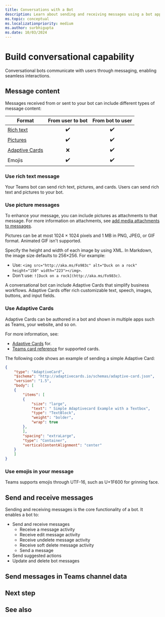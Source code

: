 ```yaml
---
title: Conversations with a Bot
description: Learn about sending and receiving messages using a bot app
ms.topic: conceptual
ms.localizationpriority: medium
ms.author: surbhigupta
ms.date: 10/03/2024
---
```


# Build conversational capability

Conversational bots communicate with users through messaging, enabling seamless interactions.

## Message content

Messages received from or sent to your bot can include different types of message content:

| Format | From user to bot | From bot to user |
| --- |:---:|:---:|
| [Rich text](#use-rich-text-message) | ✔️ | ✔️ |
| [Pictures](#use-picture-messages) | ✔️ | ✔️ |
| [Adaptive Cards](#use-adaptive-cards) | ❌ | ✔️ |
| Emojis | ✔️ | ✔️ |

### Use rich text message

Your Teams bot can send rich text, pictures, and cards. Users can send rich text and pictures to your bot.

### Use picture messages

To enhance your message, you can include pictures as attachments to that message. For more information on attachments, see [add media attachments to messages](/azure/bot-service/dotnet/bot-builder-dotnet-add-media-attachments).

Pictures can be at most 1024 × 1024 pixels and 1 MB in PNG, JPEG, or GIF format. Animated GIF isn't supported.

Specify the height and width of each image by using XML. In Markdown, the image size defaults to 256×256. For example:

- Use: `<img src="http://aka.ms/Fo983c" alt="Duck on a rock" height="150" width="223"></img>`.
- Don't use: `![Duck on a rock](http://aka.ms/Fo983c)`.

A conversational bot can include Adaptive Cards that simplify business workflows. Adaptive Cards offer rich customizable text, speech, images, buttons, and input fields.

### Use Adaptive Cards

Adaptive Cards can be authored in a bot and shown in multiple apps such as Teams, your website, and so on.

For more information, see:

- [Adaptive Cards](~/task-modules-and-cards/cards/cards-reference.md#adaptive-card) for.
- [Teams card reference](~/task-modules-and-cards/cards/cards-reference.md) for supported cards.

The following code shows an example of sending a simple Adaptive Card:

```json
{
    "type": "AdaptiveCard",
    "$schema": "http://adaptivecards.io/schemas/adaptive-card.json",
    "version": "1.5",
    "body": [
    {
        "items": [
        {
            "size": "large",
            "text": " Simple Adaptivecard Example with a Textbox",
            "type": "TextBlock",
            "weight": "bolder",
            "wrap": true
        },
        ],
        "spacing": "extraLarge",
        "type": "Container",
        "verticalContentAlignment": "center"
    }
    ]
}
```

### Use emojis in your message

Teams supports emojis through UTF-16, such as U+1F600 for grinning face.

## Send and receive messages

Sending and receiving messages is the core functionality of a bot. It enables a bot to:

- Send and receive messages
  - Receive a message activity
  - Receive edit message activity
  - Receive undelete message activity
  - Receive soft delete message activity
  - Send a message
- Send suggested actions
- Update and delete bot messages

## Send messages in Teams channel data

## Next step

## See also
